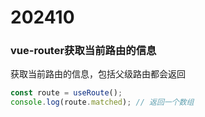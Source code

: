 # 202410

### vue-router获取当前路由的信息

获取当前路由的信息，包括父级路由都会返回

```ts
const route = useRoute();
console.log(route.matched); // 返回一个数组
```

